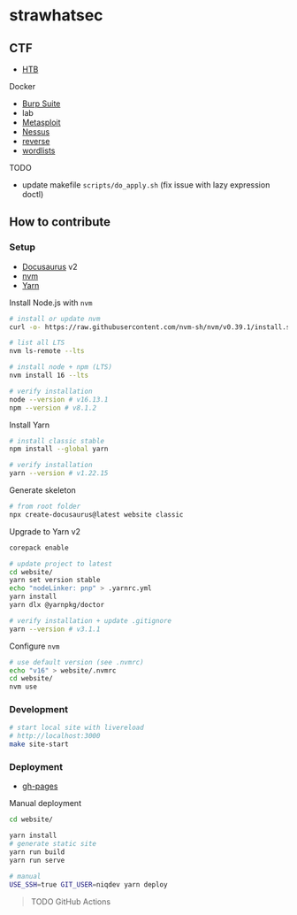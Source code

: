 # strawhatsec

## CTF

* [HTB](ctf/htb/README.md)

Docker

* [Burp Suite](docker/burpsuite/README.md)
* lab
* [Metasploit](docker/metasploit/README.md)
* [Nessus](docker/nessus/README.md)
* [reverse](docker/reverse/README.md)
* [wordlists](docker/wordlists/README.md)

TODO
* update makefile `scripts/do_apply.sh` (fix issue with lazy expression doctl)

## How to contribute

### Setup

* [Docusaurus](https://docusaurus.io) v2
* [nvm](https://github.com/nvm-sh/nvm)
* [Yarn](https://classic.yarnpkg.com/lang/en)

Install Node.js with `nvm`

```bash
# install or update nvm
curl -o- https://raw.githubusercontent.com/nvm-sh/nvm/v0.39.1/install.sh | bash

# list all LTS
nvm ls-remote --lts

# install node + npm (LTS)
nvm install 16 --lts

# verify installation
node --version # v16.13.1
npm --version # v8.1.2
```

Install Yarn

```bash
# install classic stable
npm install --global yarn

# verify installation
yarn --version # v1.22.15
```

Generate skeleton

```bash
# from root folder
npx create-docusaurus@latest website classic
```

Upgrade to Yarn v2

```bash
corepack enable

# update project to latest
cd website/
yarn set version stable
echo "nodeLinker: pnp" > .yarnrc.yml
yarn install
yarn dlx @yarnpkg/doctor

# verify installation + update .gitignore
yarn --version # v3.1.1
```

Configure `nvm`

```bash
# use default version (see .nvmrc)
echo "v16" > website/.nvmrc
cd website/
nvm use
```

### Development

```bash
# start local site with livereload
# http://localhost:3000
make site-start
```

### Deployment

* [gh-pages](https://docusaurus.io/docs/deployment#deploying-to-github-pages)

Manual deployment

```bash
cd website/

yarn install
# generate static site
yarn run build
yarn run serve

# manual
USE_SSH=true GIT_USER=niqdev yarn deploy
```

> TODO GitHub Actions
